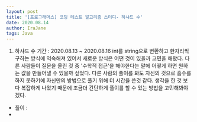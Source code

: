 ```yaml
---
layout: post
title: '[프로그래머스] 코딩 테스트 알고리즘 스터디- 하샤드 수'
date: 2020.08.14
author: IraJane
tags: Java
---
```


1. 하샤드 수
  기간 : 2020.08.13 ~ 2020.08.16
  int를 string으로 변환하고 한자리씩 구하는 방식에 익숙해져 있어서 새로운 방식은 어떤 것이 있을까 고민을 해봤다. 
  다른 사람들이 질문을 올린 것 중 '수학적 접근'을 해야한다는 말에 어떻게 하면 원하는 값을 만들어낼 수 있을까 싶었다.
  다른 사람의 풀이를 봐도 자신의 것으로 흡수를 하지 못하기에 자신만의 방법으로 풀기 위해 더 시간을 쓴것 같다.
  생각을 한 것 보다 복잡하게 나왔기 때문에 조금더 간단하게 풀이를 할 수 있는 방법을 고민해봐야 겠다.

  - 풀이 : 
  - <script src="https://gist.github.com/IraJane/59cd926e0d67fdfdb88abaac8b8c7239.js"></script>



